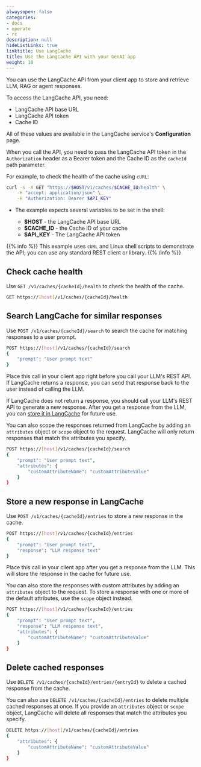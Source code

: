 ```yaml
---
alwaysopen: false
categories:
- docs
- operate
- rc
description: null
hideListLinks: true
linktitle: Use LangCache
title: Use the LangCache API with your GenAI app
weight: 10
---
```


You can use the LangCache API from your client app to store and retrieve LLM, RAG or agent responses.

To access the LangCache API, you need:

- LangCache API base URL
- LangCache API token
- Cache ID

All of these values are available in the LangCache service's **Configuration** page.

When you call the API, you need to pass the LangCache API token in the `Authorization` header as a Bearer token and the Cache ID as the `cacheId` path parameter. 

For example, to check the health of the cache using `cURL`:

```bash
curl -s -X GET "https://$HOST/v1/caches/$CACHE_ID/health" \
    -H "accept: application/json" \
    -H "Authorization: Bearer $API_KEY"
```

- The example expects several variables to be set in the shell:

    - **$HOST** - the LangCache API base URL
    - **$CACHE_ID** - the Cache ID of your cache
    - **$API_KEY** - The LangCache API token

{{% info %}}
This example uses `cURL` and Linux shell scripts to demonstrate the API; you can use any standard REST client or library.
{{% /info %}}

## Check cache health

Use `GET /v1/caches/{cacheId}/health` to check the health of the cache.

```sh
GET https://[host]/v1/caches/{cacheId}/health
```

## Search LangCache for similar responses

Use `POST /v1/caches/{cacheId}/search` to search the cache for matching responses to a user prompt.

```sh
POST https://[host]/v1/caches/{cacheId}/search
{
    "prompt": "User prompt text"
}
```

Place this call in your client app right before you call your LLM's REST API. If LangCache returns a response, you can send that response back to the user instead of calling the LLM.

If LangCache does not return a response, you should call your LLM's REST API to generate a new response. After you get a response from the LLM, you can [store it in LangCache](#store-a-new-response-in-langcache) for future use.

You can also scope the responses returned from LangCache by adding an `attributes` object or `scope` object to the request. LangCache will only return responses that match the attributes you specify. 

```sh
POST https://[host]/v1/caches/{cacheId}/search
{
    "prompt": "User prompt text",
    "attributes": {
        "customAttributeName": "customAttributeValue"
    }
}
```

## Store a new response in LangCache

Use `POST /v1/caches/{cacheId}/entries` to store a new response in the cache.

```sh
POST https://[host]/v1/caches/{cacheId}/entries
{
    "prompt": "User prompt text",
    "response": "LLM response text"
}
```

Place this call in your client app after you get a response from the LLM. This will store the response in the cache for future use.

You can also store the responses with custom attributes by adding an `attributes` object to the request. To store a response with one or more of the default attributes, use the `scope` object instead.

```sh
POST https://[host]/v1/caches/{cacheId}/entries
{
    "prompt": "User prompt text",
    "response": "LLM response text",
    "attributes": {
        "customAttributeName": "customAttributeValue"
    }
}
```

## Delete cached responses

Use `DELETE /v1/caches/{cacheId}/entries/{entryId}` to delete a cached response from the cache.

You can also use `DELETE /v1/caches/{cacheId}/entries` to delete multiple cached responses at once. If you provide an `attributes` object or `scope` object, LangCache will delete all responses that match the attributes you specify. 

```sh
DELETE https://[host]/v1/caches/{cacheId}/entries
{
    "attributes": {
        "customAttributeName": "customAttributeValue"
    }
}
```
